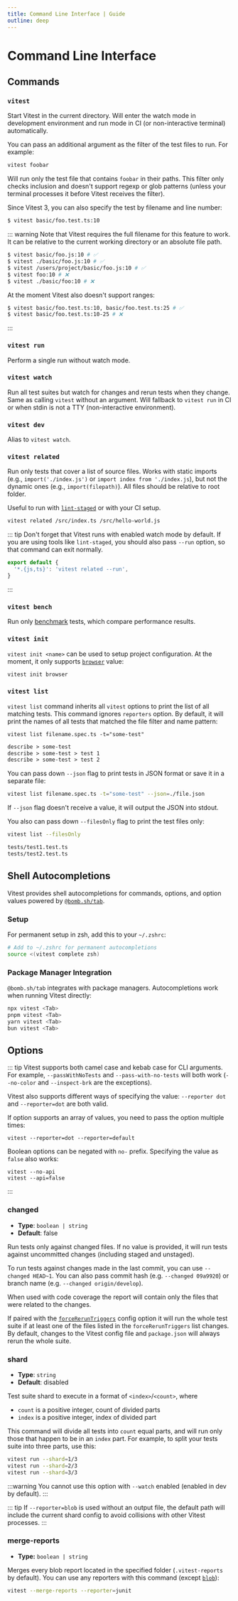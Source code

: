 ```yaml
---
title: Command Line Interface | Guide
outline: deep
---
```


# Command Line Interface

## Commands

### `vitest`

Start Vitest in the current directory. Will enter the watch mode in development environment and run mode in CI (or non-interactive terminal) automatically.

You can pass an additional argument as the filter of the test files to run. For example:

```bash
vitest foobar
```

Will run only the test file that contains `foobar` in their paths. This filter only checks inclusion and doesn't support regexp or glob patterns (unless your terminal processes it before Vitest receives the filter).

Since Vitest 3, you can also specify the test by filename and line number:

```bash
$ vitest basic/foo.test.ts:10
```

::: warning
Note that Vitest requires the full filename for this feature to work. It can be relative to the current working directory or an absolute file path.

```bash
$ vitest basic/foo.js:10 # ✅
$ vitest ./basic/foo.js:10 # ✅
$ vitest /users/project/basic/foo.js:10 # ✅
$ vitest foo:10 # ❌
$ vitest ./basic/foo:10 # ❌
```

At the moment Vitest also doesn't support ranges:

```bash
$ vitest basic/foo.test.ts:10, basic/foo.test.ts:25 # ✅
$ vitest basic/foo.test.ts:10-25 # ❌
```
:::

### `vitest run`

Perform a single run without watch mode.

### `vitest watch`

Run all test suites but watch for changes and rerun tests when they change. Same as calling `vitest` without an argument. Will fallback to `vitest run` in CI or when stdin is not a TTY (non-interactive environment).

### `vitest dev`

Alias to `vitest watch`.

### `vitest related`

Run only tests that cover a list of source files. Works with static imports (e.g., `import('./index.js')` or `import index from './index.js`), but not the dynamic ones (e.g., `import(filepath)`). All files should be relative to root folder.

Useful to run with [`lint-staged`](https://github.com/okonet/lint-staged) or with your CI setup.

```bash
vitest related /src/index.ts /src/hello-world.js
```

::: tip
Don't forget that Vitest runs with enabled watch mode by default. If you are using tools like `lint-staged`, you  should also pass `--run` option, so that command can exit normally.

```js [.lintstagedrc.js]
export default {
  '*.{js,ts}': 'vitest related --run',
}
```
:::

### `vitest bench`

Run only [benchmark](/guide/features.html#benchmarking) tests, which compare performance results.

### `vitest init`

`vitest init <name>` can be used to setup project configuration. At the moment, it only supports [`browser`](/guide/browser/) value:

```bash
vitest init browser
```

### `vitest list`

`vitest list` command inherits all `vitest` options to print the list of all matching tests. This command ignores `reporters` option. By default, it will print the names of all tests that matched the file filter and name pattern:

```shell
vitest list filename.spec.ts -t="some-test"
```

```txt
describe > some-test
describe > some-test > test 1
describe > some-test > test 2
```

You can pass down `--json` flag to print tests in JSON format or save it in a separate file:

```bash
vitest list filename.spec.ts -t="some-test" --json=./file.json
```

If `--json` flag doesn't receive a value, it will output the JSON into stdout.

You also can pass down `--filesOnly` flag to print the test files only:

```bash
vitest list --filesOnly
```

```txt
tests/test1.test.ts
tests/test2.test.ts
```

## Shell Autocompletions

Vitest provides shell autocompletions for commands, options, and option values powered by [`@bomb.sh/tab`](https://github.com/bombshell-dev/tab).

### Setup

For permanent setup in zsh, add this to your `~/.zshrc`:

```bash
# Add to ~/.zshrc for permanent autocompletions
source <(vitest complete zsh)
```

### Package Manager Integration

`@bomb.sh/tab` integrates with package managers. Autocompletions work when running Vitest directly:

```bash
npx vitest <Tab>
pnpm vitest <Tab>
yarn vitest <Tab>
bun vitest <Tab>
```

## Options

::: tip
Vitest supports both camel case and kebab case for CLI arguments. For example, `--passWithNoTests` and `--pass-with-no-tests` will both work (`--no-color` and `--inspect-brk` are the exceptions).

Vitest also supports different ways of specifying the value: `--reporter dot` and `--reporter=dot` are both valid.

If option supports an array of values, you need to pass the option multiple times:

```
vitest --reporter=dot --reporter=default
```

Boolean options can be negated with `no-` prefix. Specifying the value as `false` also works:

```
vitest --no-api
vitest --api=false
```
:::

<!--@include: ./cli-generated.md-->

### changed

- **Type**: `boolean | string`
- **Default**: false

Run tests only against changed files. If no value is provided, it will run tests against uncommitted changes (including staged and unstaged).

To run tests against changes made in the last commit, you can use `--changed HEAD~1`. You can also pass commit hash (e.g. `--changed 09a9920`) or branch name (e.g. `--changed origin/develop`).

When used with code coverage the report will contain only the files that were related to the changes.

If paired with the [`forceRerunTriggers`](/config/#forcereruntriggers) config option it will run the whole test suite if at least one of the files listed in the `forceRerunTriggers` list changes. By default, changes to the Vitest config file and `package.json` will always rerun the whole suite.

### shard

- **Type**: `string`
- **Default**: disabled

Test suite shard to execute in a format of `<index>`/`<count>`, where

- `count` is a positive integer, count of divided parts
- `index` is a positive integer, index of divided part

This command will divide all tests into `count` equal parts, and will run only those that happen to be in an `index` part. For example, to split your tests suite into three parts, use this:

```sh
vitest run --shard=1/3
vitest run --shard=2/3
vitest run --shard=3/3
```

:::warning
You cannot use this option with `--watch` enabled (enabled in dev by default).
:::

::: tip
If `--reporter=blob` is used without an output file, the default path will include the current shard config to avoid collisions with other Vitest processes.
:::

### merge-reports

- **Type:** `boolean | string`

Merges every blob report located in the specified folder (`.vitest-reports` by default). You can use any reporters with this command (except [`blob`](/guide/reporters#blob-reporter)):

```sh
vitest --merge-reports --reporter=junit
```

[cac's dot notation]: https://github.com/cacjs/cac#dot-nested-options
